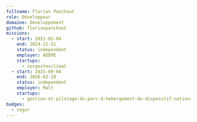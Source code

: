 ```yaml
---
fullname: Florian Panchout
role: Développeur
domaine: Développement
github: florianpanchout
missions:
  - start: 2021-01-04
    end: 2024-12-31
    status: independent
    employer: ADEME
    startups:
      - nosgestesclimat
  - start: 2025-09-04
    end: 2026-02-28
    status: independent
    employer: Malt
    startups:
      - gestion-et-pilotage-du-parc-d-hebergement-du-dispositif-national-d-acceuil
badges:
  - segur
---
```

